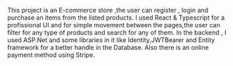 This project is an E-commerce store ,the user can register , login and purchase an items from the listed products.
I used React & Typescript for a profissional UI and for simple movement between the pages,the user can filter for any type of products and search for any of them.
In the backend , I used ASP.Net and some libraries in it like Identity,JWTBearer and Entity framework for a better handle in the Database.
Also there is an online payment method using Stripe.
